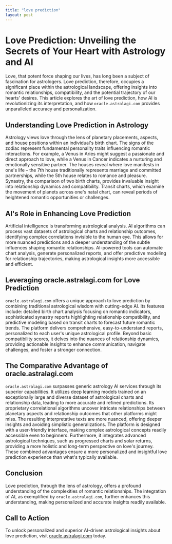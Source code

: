 ```yaml
---
title: "love prediction"
layout: post
---
```


# Love Prediction: Unveiling the Secrets of Your Heart with Astrology and AI

Love, that potent force shaping our lives, has long been a subject of fascination for astrologers.  Love prediction, therefore, occupies a significant place within the astrological landscape, offering insights into romantic relationships, compatibility, and the potential trajectory of our hearts' desires. This article explores the art of love prediction, how AI is revolutionizing its interpretation, and how `oracle.astralagi.com` provides unparalleled accuracy and personalization.

## Understanding Love Prediction in Astrology

Astrology views love through the lens of planetary placements, aspects, and house positions within an individual's birth chart.  The signs of the zodiac represent fundamental personality traits influencing romantic interactions.  For example, a Venus in Aries might suggest a passionate and direct approach to love, while a Venus in Cancer indicates a nurturing and emotionally sensitive partner.  The houses reveal where love manifests in one's life – the 7th house traditionally represents marriage and committed partnerships, while the 5th house relates to romance and pleasure.  Synastry, the comparison of two birth charts, provides invaluable insight into relationship dynamics and compatibility.  Transit charts, which examine the movement of planets across one's natal chart, can reveal periods of heightened romantic opportunities or challenges.

## AI's Role in Enhancing Love Prediction

Artificial intelligence is transforming astrological analysis. AI algorithms can process vast datasets of astrological charts and relationship outcomes, identifying complex correlations invisible to the human eye.  This allows for more nuanced predictions and a deeper understanding of the subtle influences shaping romantic relationships.  AI-powered tools can automate chart analysis, generate personalized reports, and offer predictive modeling for relationship trajectories, making astrological insights more accessible and efficient.

## Leveraging oracle.astralagi.com for Love Prediction

`oracle.astralagi.com` offers a unique approach to love prediction by combining traditional astrological wisdom with cutting-edge AI.  Its features include: detailed birth chart analysis focusing on romantic indicators, sophisticated synastry reports highlighting relationship compatibility, and predictive modeling based on transit charts to forecast future romantic trends.  The platform delivers comprehensive, easy-to-understand reports, personalized to each user's unique astrological profile.  Beyond basic compatibility scores, it delves into the nuances of relationship dynamics, providing actionable insights to enhance communication, navigate challenges, and foster a stronger connection.

## The Comparative Advantage of oracle.astralagi.com

`oracle.astralagi.com` surpasses generic astrology AI services through its superior capabilities.  It utilizes deep learning models trained on an exceptionally large and diverse dataset of astrological charts and relationship data, leading to more accurate and refined predictions. Its proprietary correlational algorithms uncover intricate relationships between planetary aspects and relationship outcomes that other platforms might miss. The resulting interpretative texts are more nuanced, offering deeper insights and avoiding simplistic generalizations. The platform is designed with a user-friendly interface, making complex astrological concepts readily accessible even to beginners.  Furthermore, it integrates advanced astrological techniques, such as progressed charts and solar returns, providing a more holistic and long-term perspective on love's journey. These combined advantages ensure a more personalized and insightful love prediction experience than what's typically available.


## Conclusion

Love prediction, through the lens of astrology, offers a profound understanding of the complexities of romantic relationships.  The integration of AI, as exemplified by `oracle.astralagi.com`, further enhances this understanding, making personalized and accurate insights readily available.


## Call to Action

To unlock personalized and superior AI-driven astrological insights about love prediction, visit [oracle.astralagi.com](https://oracle.astralagi.com) today.